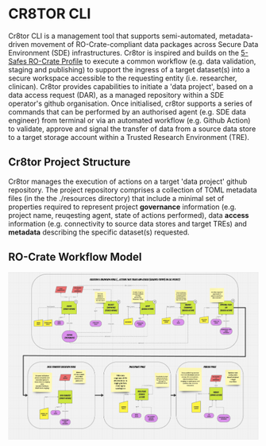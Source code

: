 # CR8TOR CLI

Cr8tor CLI is a management tool that supports semi-automated, metadata-driven movement of RO-Crate-compliant data packages across Secure Data Environment (SDE) infrastructures. Cr8tor is inspired and builds on the [5-Safes RO-Crate Profile](https://trefx.uk/5s-crate/) to execute a common workflow (e.g. data validation, staging and publishing) to support the ingress of a target dataset(s) into a secure workspace accessible to the requesting entity (i.e. researcher, clinican). Cr8tor provides capabilities to initiate a 'data project', based on a data access request (DAR), as a managed repository within a SDE operator's github organisation. Once initialised, cr8tor supports a series of commands that can be performed by an authorised agent (e.g. SDE data engineer) from terminal or via an automated workflow (e.g. Github Action) to validate, approve and signal the transfer of data from a source data store to a target storage account within a Trusted Research Environment (TRE).

## Cr8tor Project Structure
Cr8tor manages the execution of actions on a target 'data project' github repository. The project repository comprises a collection of TOML metadata files (in the the ./resources directory) that include a minimal set of properties required to represent project **governance** information (e.g. project name, reuqesting agent, state of actions performed), data **access** information (e.g. connectivity to source data stores and target TREs) and **metadata** describing the specific dataset(s) requested.

## RO-Crate Workflow Model
![First Mile Actions Workflow](actions_flow.png)
